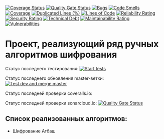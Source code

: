 [![Coverage Status](https://coveralls.io/repos/github/Nemo121007/Cryptographer/badge.svg?branch=master)](https://coveralls.io/github/Nemo121007/Cryptographer?branch=master)
[![Quality Gate Status](https://sonarcloud.io/api/project_badges/measure?project=Nemo121007_Cryptographer&metric=alert_status)](https://sonarcloud.io/summary/new_code?id=Nemo121007_Cryptographer)
[![Bugs](https://sonarcloud.io/api/project_badges/measure?project=Nemo121007_Cryptographer&metric=bugs)](https://sonarcloud.io/summary/new_code?id=Nemo121007_Cryptographer)
[![Code Smells](https://sonarcloud.io/api/project_badges/measure?project=Nemo121007_Cryptographer&metric=code_smells)](https://sonarcloud.io/summary/new_code?id=Nemo121007_Cryptographer)
[![Coverage](https://sonarcloud.io/api/project_badges/measure?project=Nemo121007_Cryptographer&metric=coverage)](https://sonarcloud.io/summary/new_code?id=Nemo121007_Cryptographer)
[![Duplicated Lines (%)](https://sonarcloud.io/api/project_badges/measure?project=Nemo121007_Cryptographer&metric=duplicated_lines_density)](https://sonarcloud.io/summary/new_code?id=Nemo121007_Cryptographer)
[![Lines of Code](https://sonarcloud.io/api/project_badges/measure?project=Nemo121007_Cryptographer&metric=ncloc)](https://sonarcloud.io/summary/new_code?id=Nemo121007_Cryptographer)
[![Reliability Rating](https://sonarcloud.io/api/project_badges/measure?project=Nemo121007_Cryptographer&metric=reliability_rating)](https://sonarcloud.io/summary/new_code?id=Nemo121007_Cryptographer)
[![Security Rating](https://sonarcloud.io/api/project_badges/measure?project=Nemo121007_Cryptographer&metric=security_rating)](https://sonarcloud.io/summary/new_code?id=Nemo121007_Cryptographer)
[![Technical Debt](https://sonarcloud.io/api/project_badges/measure?project=Nemo121007_Cryptographer&metric=sqale_index)](https://sonarcloud.io/summary/new_code?id=Nemo121007_Cryptographer)
[![Maintainability Rating](https://sonarcloud.io/api/project_badges/measure?project=Nemo121007_Cryptographer&metric=sqale_rating)](https://sonarcloud.io/summary/new_code?id=Nemo121007_Cryptographer)
[![Vulnerabilities](https://sonarcloud.io/api/project_badges/measure?project=Nemo121007_Cryptographer&metric=vulnerabilities)](https://sonarcloud.io/summary/new_code?id=Nemo121007_Cryptographer)

# Проект, реализующий ряд ручных алгоритмов шифрования

Статус последнего тестирования: [![Start tests](https://github.com/Nemo121007/Cryptographer/actions/workflows/testing_encryption_algorithms.yml/badge.svg?branch=dev)](https://github.com/Nemo121007/Cryptographer/actions/workflows/testing_encryption_algorithms.yml)

Статус последнего обновления master-ветки: [![Test dev and merge master](https://github.com/Nemo121007/Cryptographer/actions/workflows/testing_encryption_algorithms.yml/badge.svg?branch=dev)](https://github.com/Nemo121007/Cryptographer/actions/workflows/testing_encryption_algorithms.yml)

Статус последней проверки coveralls.io: 

Статус последней проверки sonarcloud.io: [![Quality Gate Status](https://sonarcloud.io/api/project_badges/measure?project=Nemo121007_Cryptographer&metric=alert_status)](https://sonarcloud.io/summary/new_code?id=Nemo121007_Cryptographer)

## Список реализованных алгоритмов:
* Шифрование Атбаш
